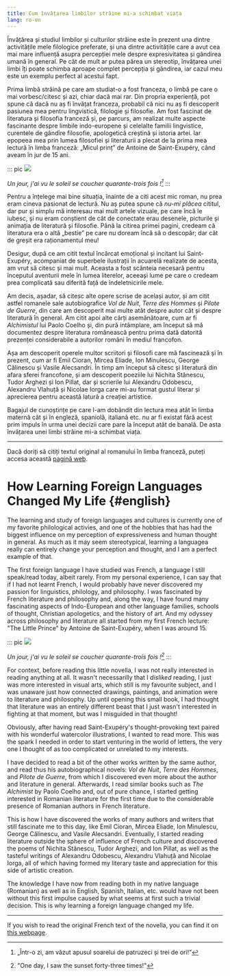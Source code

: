```yaml
---
title: Cum învățarea limbilor străine mi-a schimbat viața
lang: ro-en
---
```


Învățărea și studiul limbilor și culturilor străine este în prezent
una dintre activitățile mele filologice preferate, și una dintre 
activitățile care a avut cea mai mare influență asupra percepției mele
despre expresivitatea și gândirea umană în general. Pe cât de mult ar
putea părea un stereotip, învățarea unei limbi îți poate schimba aproape
complet percepția și gândirea, iar cazul meu este un exemplu perfect al
acestui fapt.

Prima limbă străină pe care am studiat-o a fost franceza, o limbă
pe care o mai vorbesc/citesc și azi, chiar dacă mai rar. Din propria
experiență, pot spune că dacă nu aș fi învățat franceza, probabil
că nici nu aș fi descoperit pasiunea mea pentru lingvistică, filologie
și filosofie. Am fost fascinat de literatura și filosofia franceză
și, pe parcurs, am realizat multe aspecte fascinante despre limbile
indo-europene și celelalte familii lingvistice, curentele de gândire
filosofie, apologetică creștină și istoria artei. Iar epopeea mea
prin lumea filosofiei și literaturii a plecat de la prima mea lectură
în limba franceză: „Micul prinț” de Antoine de Saint-Exupéry,
când aveam în jur de 15 ani.

::: pic
![](../res/prince.jpg)

_Un jour, j'ai vu le soleil se coucher quarante-trois fois ![^*]_
:::

Pentru a înțelege mai bine situația, înainte de a citi acest mic
roman, nu prea eram cineva pasionat de lectură. Nu aș putea spune
că _nu-mi plăcea_ cititul, dar pur și simplu mă interesau mai mult
artele vizuale, pe care încă le iubesc, și nu eram conștient de cât
de conectate erau desenele, picturile și animația de literatură și
filosofie. Până la citirea primei pagini, credeam că literatura era
o altă „bestie” pe care nu doream încă să o descopăr; dar cât
de greșit era raționamentul meu!

Desigur, după ce am citit textul încărcat emoțional și incitant
lui Saint-Exupéry, acompaniat de superbele ilustrații în acuarelă
realizate de acesta, am vrut să citesc și mai mult. Aceasta a fost
scânteia necesară pentru începutul aventurii mele în lumea literelor,
aceeași lume pe care o credeam prea complicată sau diferită față
de îndeletnicirile mele.

Am decis, așadar, să citesc alte opere scrise de același autor, și
am citit astfel romanele sale autobiografice _Vol de Nuit_, _Terre des
Hommes_ și _Pilote de Guerre_, din care am descoperit mai multe atât
despre autor cât și despre literatură în general. Am citit apoi alte
cărți asemănătoare, cum ar fi _Alchimistul_ lui Paolo Coelho și,
din pură intâmplare, am început să mă documentez despre literatura
românească pentru prima dată datorită prezenței considerabile a
autorilor români în mediul francofon.

Așa am descoperit operele multor scriitori și filosofi care mă
fascinează și în prezent, cum ar fi Emil Cioran, Mircea Eliade,
Ion Minulescu, George Călinescu și Vasile Alecsandri. În timp am
început să citesc și literatură din afara sferei francofone, și am
descoperit poeziile lui Nichita Stănescu, Tudor Arghezi și Ion Pillat,
dar și scrierile lui Alexandru Odobescu, Alexandru Vlahuță și Nicolae
Iorga care mi-au format gustul literar și aprecierea pentru această
latură a creației artistice.

Bagajul de cunoștințe pe care l-am dobândit din lectura mea atât
în limba maternă cât și în engleză, spaniolă, italiană etc. nu
ar fi existat fără acest prim impuls în urma unei decizii care pare
la început atât de banală. De asta învățarea unei limbi străine
mi-a schimbat viața.

***

Dacă doriți să citiți textul original al romanului în limba franceză,
puteți accesa această [pagină web](http://lepetitprinceexupery.free.fr/index.htm).


# How Learning Foreign Languages Changed My Life {#english}

The learning and study of foreign languages and cultures is currently one
of my favorite philological activies, and one of the hobbies that has
had the biggest influence on my perception of expressiveness and human
thought in general. As much as it may seem stereotypical, learning a
languagea really can entirely change your perception and thought, and
I am a perfect example of that.

The first foreign language I have studied was French, a language I still
speak/read today, albeit rarely. From my personal experience, I can say
that if I had not learnt French, I would probably have never discovered
my passion for linguistics, philology, and philosophy. I was fascinated
by French literature and philosophy and, along the way, I have found many
fascinating aspects of Indo-European and other language families, schools
of thought, Christian apologetics, and the history of art. And my odyssey
across philosophy and literature all started from my first French lecture:
"The Little Prince" by Antoine de Saint-Exupéry, when I was around 15.

::: pic
![](../res/prince.jpg)

_Un jour, j'ai vu le soleil se coucher quarante-trois fois ![^**]_
:::

For context, before reading this little novella, I was not really
interested in reading anything at all. It wasn't necessarilly that I
_disliked_ reading, I just was more interested in visual arts, which still
is my favourite subject, and I was unaware just how connected drawings,
paintings, and animation were to literature and philosophy. Up until
opening this small book, I had thought that literature was an entirely
different beast that I just wasn't interested in fighting at that moment,
but was I misguided in that thought!

Obviously, after having read Saint-Exupéry's thought-provoking text
paired with his wonderful watercolor illustrations, I wanted to read
more. This was the spark I needed in order to start venturing in the world
of letters, the very one I thought of as too complicated or unrelated
to my interests.

I have decided to read a bit of the other works written by the same
author, and read thus his autobiographical novels: _Vol de Nuit_, _Terre
des Hommes_, and _Pilote de Guerre_, from which I discovered even more
about the author and literature in general. Afterwards, I read similar
books such as _The Alchimist_ by Paolo Coelho and, out of pure chance,
I started getting interested in Romanian literature for the first time
due to the considerable presence of Romanian authors in French literature.

This is how I have discovered the works of many authors and writers
that still fascinate me to this day, like Emil Cioran, Mircea Eliade,
Ion Minulescu, George Călinescu, and Vasile Alecsandri. Eventually,
I started reading literature outside the sphere of influence of French
culture and discovered the poems of Nichita Stănescu, Tudor Arghezi,
and Ion Pillat, as well as the tasteful writings of Alexandru Odobescu,
Alexandru Vlahuță and Nicolae Iorga, all of which having formed my
literary taste and appreciation for this side of artistic creation.

The knowledge I have now from reading both in my native language
(Romanian) as well as in English, Spanish, Italian, etc. would have not
been without this first impulse caused by what seems at first such a
trivial decision. This is why learning a foreign language changed my life.

***

If you wish to read the original French text of the novella, you can
find it on [this webpage](http://lepetitprinceexupery.free.fr/index.htm).

[^*]: „Într-o zi, am văzut apusul soarelui de patruzeci și trei de ori!”
[^**]: "One day, I saw the sunset forty-three times!"
